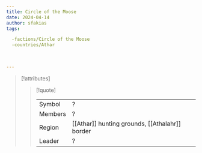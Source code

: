 ```yaml
---
title: Circle of the Moose
date: 2024-04-14
author: sfakias
tags:

  -factions/Circle of the Moose
  -countries/Athar
  

 
---
```

> [!attributes]
> 
> > [!quote]
> >
> > | | |
> > | --- | --- |
> > | Symbol | ? |
> > | Members | ? |
> > | Region | [[Athar]] hunting grounds, [[Athalahr]] border |
> > | Leader | ? |
